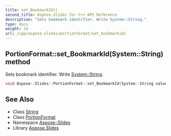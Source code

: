 ```yaml
---
title: set_BookmarkId()
second_title: Aspose.Slides for C++ API Reference
description: "Sets bookmark identifier. Write System::String."
type: docs
weight: 14
url: /cpp/aspose.slides/portionformat/set_bookmarkid/
---
```

## PortionFormat::set_BookmarkId(System::String) method


Sets bookmark identifier. Write [System::String](../../../system/string/).

```cpp
void Aspose::Slides::PortionFormat::set_BookmarkId(System::String value) override
```

## See Also

* Class [String](../../system/string/)
* Class [PortionFormat](./)
* Namespace [Aspose::Slides](../)
* Library [Aspose.Slides](../../)